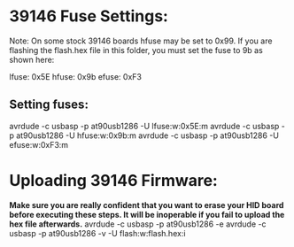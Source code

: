 39146 Fuse Settings:
====================
Note: On some stock 39146 boards hfuse may be set to 0x99. If you are flashing the flash.hex file in this folder, you must set the fuse to 9b as shown here:

lfuse: 0x5E
hfuse: 0x9b
efuse: 0xF3

Setting fuses:
--------------
avrdude -c usbasp -p at90usb1286 -U lfuse:w:0x5E:m
avrdude -c usbasp -p at90usb1286 -U hfuse:w:0x9b:m
avrdude -c usbasp -p at90usb1286 -U efuse:w:0xF3:m

Uploading 39146 Firmware:
=========================
**Make sure you are really confident that you want to erase your HID board before executing these steps. It will be inoperable if you fail to upload the hex file afterwards.**
avrdude -c usbasp -p at90usb1286 -e
avrdude -c usbasp -p at90usb1286 -v -U flash:w:flash.hex:i
